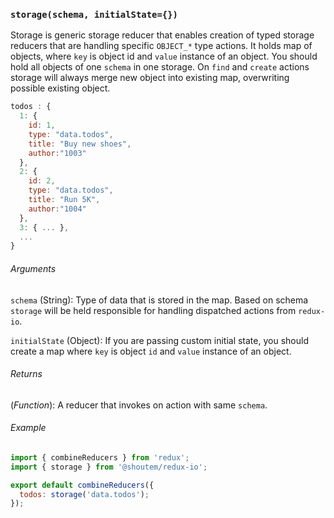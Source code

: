 ### `storage(schema, initialState={})`
Storage is generic storage reducer that enables creation of typed storage reducers that are handling specific
`OBJECT_*` type actions. It holds map of objects, where `key` is object id and `value` instance of an object. You should
hold all objects of one `schema` in one storage. On `find` and `create` actions storage will always merge new object into
existing map, overwriting possible existing object.

```javascript
todos : {
  1: {
    id: 1,
    type: "data.todos",
    title: "Buy new shoes",
    author:"1003"
  },
  2: {
    id: 2,
    type: "data.todos",
    title: "Run 5K",
    author:"1004"
  },
  3: { ... },
  ...
}
```

###### Arguments
`schema` (String): Type of data that is stored in the map. Based on schema `storage` will be held responsible for
handling dispatched actions from `redux-io`.

`initialState` (Object): If you are passing custom initial state, you should create a map where `key` is object `id`
and `value` instance of an object.

###### Returns
(*Function*): A reducer that invokes on action with same `schema`.

###### Example

```javascript
import { combineReducers } from 'redux';
import { storage } from '@shoutem/redux-io';

export default combineReducers({
  todos: storage('data.todos');
});

```
